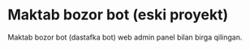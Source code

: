 # Maktab bozor bot (eski proyekt)

Maktab bozor bot (dastafka bot) web admin panel bilan birga qilingan.
